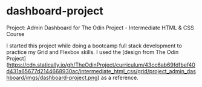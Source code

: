 # dashboard-project

Project: Admin Dashboard for The Odin Project - Intermediate HTML & CSS Course

I started this project while doing a bootcamp full stack development to practice my Grid and Flexbox skills. 
I used the [design from The Odin Project] (https://cdn.statically.io/gh/TheOdinProject/curriculum/43cc6ab69fdfbef40d431a65677d2144668930ac/intermediate_html_css/grid/project_admin_dashboard/imgs/dashboard-project.png) as a reference.
